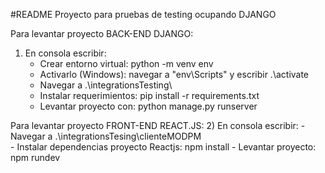 #README
Proyecto para pruebas de testing ocupando DJANGO

Para levantar proyecto BACK-END DJANGO:

1) En consola escribir: 
    - Crear entorno virtual: python -m venv env
    - Activarlo (Windows): navegar a "env\Scripts\" y escribir .\activate
    - Navegar a .\integrationsTesting\
    - Instalar requerimientos: pip install -r requirements.txt
    - Levantar proyecto con: python manage.py runserver

Para levantar proyecto FRONT-END REACT.JS:
2) En consola escribir:
    - Navegar a .\integrationsTesing\clienteMODPM\
    - Instalar dependencias proyecto Reactjs: npm install
    - Levantar proyecto: npm rundev
